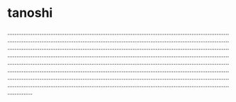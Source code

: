 # tanoshi

..............................................................................................................................................................................................................................................................................................................................................................................................................................................................................................................................................................................................................................................................................................................................................................................................................................................................................................................................................................................................................................................
